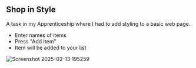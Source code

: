 Shop in Style
--
A task in my Apprenticeship where I had to add styling to a basic web page.
- Enter names of items
- Press "Add Item"
- Item will be added to your list



![Screenshot 2025-02-13 195259](https://github.com/user-attachments/assets/9fce6853-d95e-413b-9dbd-08d5ecc3e1dc)
